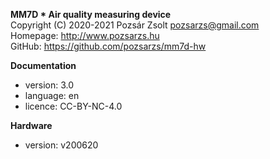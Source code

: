 **MM7D * Air quality measuring device**  
Copyright (C) 2020-2021 Pozsár Zsolt <pozsarzs@gmail.com>  
Homepage: <http://www.pozsarzs.hu>  
GitHub: <https://github.com/pozsarzs/mm7d-hw>

**Documentation**

- version:             3.0
- language:            en
- licence:             CC-BY-NC-4.0

**Hardware**

 - version:            v200620
